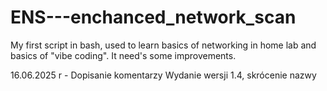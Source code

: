 # ENS---enchanced_network_scan
My first script in bash, used to learn basics of networking in home lab and basics of "vibe coding". It need's some improvements.

16.06.2025 r - 
Dopisanie komentarzy
Wydanie wersji 1.4, skrócenie nazwy
